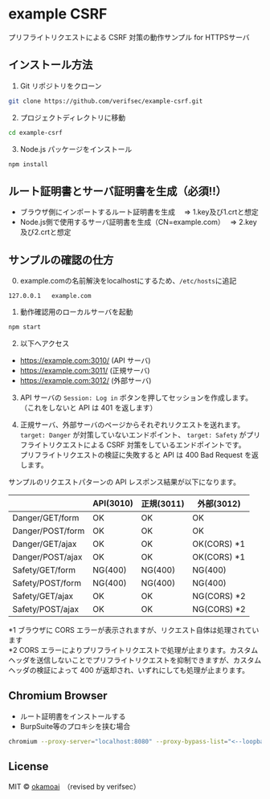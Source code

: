 # example CSRF

プリフライトリクエストによる CSRF 対策の動作サンプル for HTTPSサーバ

## インストール方法

1. Git リポジトリをクローン

```sh
git clone https://github.com/verifsec/example-csrf.git
```

2. プロジェクトディレクトリに移動

```sh
cd example-csrf
```

3. Node.js パッケージをインストール

```sh
npm install
```

## ルート証明書とサーバ証明書を生成（必須!!）
- ブラウザ側にインポートするルート証明書を生成　 ⇒ 1.key及び1.crtと想定
- Node.js側で使用するサーバ証明書を生成（CN=example.com）　 ⇒ 2.key及び2.crtと想定


## サンプルの確認の仕方
0. example.comの名前解決をlocalhostにするため、`/etc/hosts`に追記

```
127.0.0.1   example.com
```

1. 動作確認用のローカルサーバを起動

```sh
npm start
```

2. 以下へアクセス

- https://example.com:3010/ (API サーバ)
- https://example.com:3011/ (正規サーバ)
- https://example.com:3012/ (外部サーバ)

3. API サーバの `Session: Log in` ボタンを押してセッションを作成します。（これをしないと API は 401 を返します）

4. 正規サーバ、外部サーバのページからそれぞれリクエストを送れます。  
   `target: Danger` が対策していないエンドポイント、 `target: Safety` がプリフライトリクエストによる CSRF 対策をしているエンドポイントです。  
   プリフライトリクエストの検証に失敗すると API は 400 Bad Request を返します。

サンプルのリクエストパターンの API レスポンス結果が以下になります。

|                  | API(3010) | 正規(3011) | 外部(3012)   |
| ---------------- | --------- | ---------- | ------------ |
| Danger/GET/form  | OK        | OK         | OK           |
| Danger/POST/form | OK        | OK         | OK           |
| Danger/GET/ajax  | OK        | OK         | OK(CORS) \*1 |
| Danger/POST/ajax | OK        | OK         | OK(CORS) \*1 |
| Safety/GET/form  | NG(400)   | NG(400)    | NG(400)      |
| Safety/POST/form | NG(400)   | NG(400)    | NG(400)      |
| Safety/GET/ajax  | OK        | OK         | NG(CORS) \*2 |
| Safety/POST/ajax | OK        | OK         | NG(CORS) \*2 |

*1 ブラウザに CORS エラーが表示されますが、リクエスト自体は処理されています  
*2 CORS エラーによりプリフライトリクエストで処理が止まります。カスタムヘッダを送信しないことでプリフライトリクエストを抑制できますが、カスタムヘッダの検証によって 400 が返却され、いずれにしても処理が止まります。

## Chromium Browser
+ ルート証明書をインストールする
+ BurpSuite等のプロキシを挟む場合

```sh
chromium --proxy-server="localhost:8080" --proxy-bypass-list="<--loopback>"
```

## License

MIT © [okamoai](https://github.com/okamoai)　（revised by verifsec）
